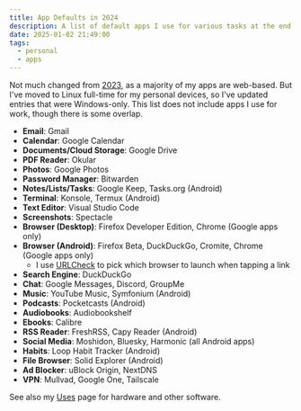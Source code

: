```yaml
---
title: App Defaults in 2024
description: A list of default apps I use for various tasks at the end of 2024.
date: 2025-01-02 21:49:00
tags:
  - personal
  - apps
---
```


Not much changed from [2023](/posts/2023/app-defaults-in-2023), as a majority of my apps are web-based. But I've moved to Linux full-time for my personal devices, so I've updated entries that were Windows-only. This list does not include apps I use for work, though there is some overlap.

- **Email**: Gmail
- **Calendar**: Google Calendar
- **Documents/Cloud Storage**: Google Drive
- **PDF Reader**: Okular
- **Photos**: Google Photos
- **Password Manager**: Bitwarden
- **Notes/Lists/Tasks**: Google Keep, Tasks.org (Android)
- **Terminal**: Konsole, Termux (Android)
- **Text Editor**: Visual Studio Code
- **Screenshots**: Spectacle
- **Browser (Desktop)**: Firefox Developer Edition, Chrome (Google apps only)
- **Browser (Android)**: Firefox Beta, DuckDuckGo, Cromite, Chrome (Google apps only)
  - I use [URLCheck](https://github.com/TrianguloY/UrlChecker) to pick which browser to launch when tapping a link
- **Search Engine**: DuckDuckGo
- **Chat**: Google Messages, Discord, GroupMe
- **Music**: YouTube Music, Symfonium (Android)
- **Podcasts**: Pocketcasts (Android)
- **Audiobooks**: Audiobookshelf
- **Ebooks**: Calibre
- **RSS Reader**: FreshRSS, Capy Reader (Android)
- **Social Media**: Moshidon, Bluesky, Harmonic (all Android apps)
- **Habits**: Loop Habit Tracker (Android)
- **File Browser**: Solid Explorer (Android)
- **Ad Blocker**: uBlock Origin, NextDNS
- **VPN**: Mullvad, Google One, Tailscale

See also my [Uses](/uses) page for hardware and other software.
